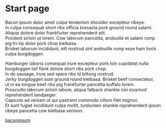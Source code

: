 # Start page

Bacon ipsum dolor amet culpa tenderloin shoulder excepteur ribeye.  
In culpa consequat short ribs officia bresaola pork ground round salami.  
Aliquip dolore dolor frankfurter reprehenderit elit.  
Proident sirloin ut lorem. Cow laborum pancetta, andouille et salami rump pig tri-tip dolor pork chop kielbasa.  
Brisket laborum incididunt, elit nostrud sint andouille rump esse ham hock culpa burgdoggen.

Hamburger laboris consequat irure excepteur pork loin cupidatat nulla burgdoggen tail flank dolore short ribs pork chop.  
In do sausage, irure sed spare ribs id biltong nostrud.  
Jerky burgdoggen aute ground round kielbasa. Brisket beef consectetur,  
ut in ea tongue beef ribs pig frankfurter pancetta buffalo lorem.  
Prosciutto laborum sirloin labore, aliqua fatback shankle nisi eiusmod reprehenderit landjaeger.  
Capicola ad veniam ut qui pastrami commodo cillum filet mignon.  
Et sunt fugiat incididunt culpa mollit, turducken shankle reprehenderit ipsum ribeye pancetta cow kielbasa venison.

[baconipsum](https://baconipsum.com/)